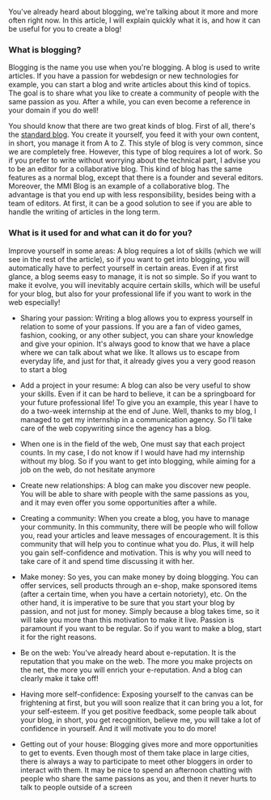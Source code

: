 You've already heard about blogging, we're talking about it more and more often right now. In this article, I will explain quickly what it is, and how it can be useful for you to create a blog!

### What is blogging?

Blogging is the name you use when you're blogging. A blog is used to write articles. If you have a passion for webdesign or new technologies for example, you can start a blog and write articles about this kind of topics. The goal is to share what you like to create a community of people with the same passion as you. After a while, you can even become a reference in your domain if you do well!

You should know that there are two great kinds of blog. First of all, there's the [standard blog](http://siii.club/). You create it yourself, you feed it with your own content, in short, you manage it from A to Z. This style of blog is very common, since we are completely free. However, this type of blog requires a lot of work.
So if you prefer to write without worrying about the technical part, I advise you to be an editor for a collaborative blog. This kind of blog has the same features as a normal blog, except that there is a founder and several editors. Moreover, the MMI Blog is an example of a collaborative blog. The advantage is that you end up with less responsibility, besides being with a team of editors. At first, it can be a good solution to see if you are able to handle the writing of articles in the long term.

### What is it used for and what can it do for you?

Improve yourself in some areas: A blog requires a lot of skills (which we will see in the rest of the article), so if you want to get into blogging, you will automatically have to perfect yourself in certain areas. Even if at first glance, a blog seems easy to manage, it is not so simple. So if you want to make it evolve, you will inevitably acquire certain skills, which will be useful for your blog, but also for your professional life if you want to work in the web especially!

* Sharing your passion: Writing a blog allows you to express yourself in relation to some of your passions. If you are a fan of video games, fashion, cooking, or any other subject, you can share your knowledge and give your opinion. It's always good to know that we have a place where we can talk about what we like. It allows us to escape from everyday life, and just for that, it already gives you a very good reason to start a blog

* Add a project in your resume: A blog can also be very useful to show your skills. Even if it can be hard to believe, it can be a springboard for your future professional life! To give you an example, this year I have to do a two-week internship at the end of June. Well, thanks to my blog, I managed to get my internship in a communication agency. So I'll take care of the web copywriting since the agency has a blog.

* When one is in the field of the web, One must say that each project counts. In my case, I do not know if I would have had my internship without my blog. So if you want to get into blogging, while aiming for a job on the web, do not hesitate anymore

* Create new relationships: A blog can make you discover new people. You will be able to share with people with the same passions as you, and it may even offer you some opportunities after a while.

* Creating a community: When you create a blog, you have to manage your community. In this community, there will be people who will follow you, read your articles and leave messages of encouragement. It is this community that will help you to continue what you do. Plus, it will help you gain self-confidence and motivation. This is why you will need to take care of it and spend time discussing it with her.

* Make money: So yes, you can make money by doing blogging. You can offer services, sell products through an e-shop, make sponsored items (after a certain time, when you have a certain notoriety), etc. On the other hand, it is imperative to be sure that you start your blog by passion, and not just for money. Simply because a blog takes time, so it will take you more than this motivation to make it live. Passion is paramount if you want to be regular. So if you want to make a blog, start it for the right reasons.

* Be on the web: You've already heard about e-reputation. It is the reputation that you make on the web. The more you make projects on the net, the more you will enrich your e-reputation. And a blog can clearly make it take off!

* Having more self-confidence: Exposing yourself to the canvas can be frightening at first, but you will soon realize that it can bring you a lot, for your self-esteem. If you get positive feedback, some people talk about your blog, in short, you get recognition, believe me, you will take a lot of confidence in yourself. And it will motivate you to do more!

* Getting out of your house: Blogging gives more and more opportunities to get to events. Even though most of them take place in large cities, there is always a way to participate to meet other bloggers in order to interact with them. It may be nice to spend an afternoon chatting with people who share the same passions as you, and then it never hurts to talk to people outside of a screen
